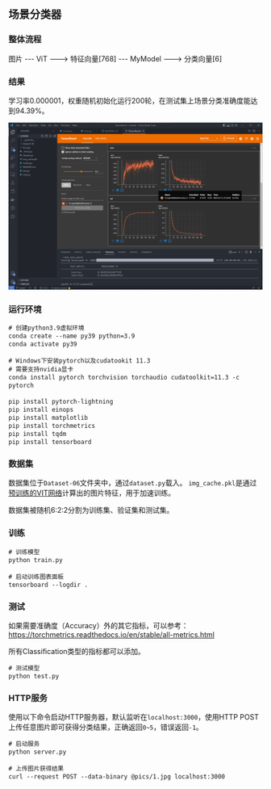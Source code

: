 ## 场景分类器

### 整体流程

图片 --- ViT ---> 特征向量[768] --- MyModel ---> 分类向量[6]

### 结果

学习率0.000001，权重随机初始化运行200轮，在测试集上场景分类准确度能达到94.39%。

![result](pics/result.png)

### 运行环境

```
# 创建python3.9虚拟环境
conda create --name py39 python=3.9
conda activate py39 

# Windows下安装pytorch以及cudatookit 11.3
# 需要支持nvidia显卡
conda install pytorch torchvision torchaudio cudatoolkit=11.3 -c pytorch

pip install pytorch-lightning
pip install einops
pip install matplotlib
pip install torchmetrics
pip install tqdm
pip install tensorboard
```

### 数据集

数据集位于`Dataset-06`文件夹中，通过`dataset.py`载入。
`img_cache.pkl`是通过[预训练的VIT网络](https://rwightman.github.io/pytorch-image-models/models/vision-transformer/)计算出的图片特征，用于加速训练。

数据集被随机6:2:2分割为训练集、验证集和测试集。

### 训练

```
# 训练模型
python train.py

# 启动训练图表面板
tensorboard --logdir .
```

### 测试

如果需要准确度（Accuracy）外的其它指标，可以参考：https://torchmetrics.readthedocs.io/en/stable/all-metrics.html

所有Classification类型的指标都可以添加。

```
# 测试模型
python test.py
```

### HTTP服务

使用以下命令启动HTTP服务器，默认监听在`localhost:3000`，使用HTTP POST上传任意图片即可获得分类结果，正确返回`0~5`，错误返回`-1`。

```
# 启动服务
python server.py

# 上传图片获得结果
curl --request POST --data-binary @pics/1.jpg localhost:3000
```
